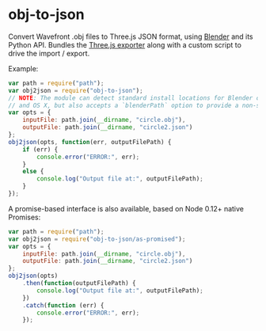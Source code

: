 # obj-to-json

Convert Wavefront .obj files to Three.js JSON format, using
[Blender](http://www.blender.org) and its Python API. Bundles the
[Three.js exporter](https://github.com/mrdoob/three.js/tree/master/utils/exporters/blender/)
along with a custom script to drive the import / export.

Example:
```javascript
var path = require("path");
var obj2json = require("obj-to-json");
// NOTE: The module can detect standard install locations for Blender on Linux
// and OS X, but also accepts a `blenderPath` option to provide a non-standard path
var opts = {
	inputFile: path.join(__dirname, "circle.obj"),
	outputFile: path.join(__dirname, "circle2.json")
};
obj2json(opts, function(err, outputFilePath) {
	if (err) {
		console.error("ERROR:", err);
	}
	else {
		console.log("Output file at:", outputFilePath);
	}
});
```

A promise-based interface is also available, based on Node 0.12+ native Promises:
```javascript
var path = require("path");
var obj2json = require("obj-to-json/as-promised");
var opts = {
	inputFile: path.join(__dirname, "circle.obj"),
	outputFile: path.join(__dirname, "circle2.json")
};
obj2json(opts)
	.then(function(outputFilePath) {
		console.log("Output file at:", outputFilePath);
	})
	.catch(function (err) {
		console.error("ERROR:", err);
	});
```
